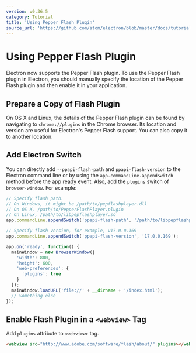 ```yaml
---
version: v0.36.5
category: Tutorial
title: 'Using Pepper Flash Plugin'
source_url: 'https://github.com/atom/electron/blob/master/docs/tutorial/using-pepper-flash-plugin.md'
---
```


# Using Pepper Flash Plugin

Electron now supports the Pepper Flash plugin. To use the Pepper Flash plugin in
Electron, you should manually specify the location of the Pepper Flash plugin
and then enable it in your application.

## Prepare a Copy of Flash Plugin

On OS X and Linux, the details of the Pepper Flash plugin can be found by
navigating to `chrome://plugins` in the Chrome browser. Its location and version
are useful for Electron's Pepper Flash support. You can also copy it to another
location.

## Add Electron Switch

You can directly add `--ppapi-flash-path` and `ppapi-flash-version` to the
Electron command line or by using the `app.commandLine.appendSwitch` method
before the app ready event. Also, add the `plugins` switch of `browser-window`.
For example:

```javascript
// Specify flash path.
// On Windows, it might be /path/to/pepflashplayer.dll
// On OS X, /path/to/PepperFlashPlayer.plugin
// On Linux, /path/to/libpepflashplayer.so
app.commandLine.appendSwitch('ppapi-flash-path', '/path/to/libpepflashplayer.so');

// Specify flash version, for example, v17.0.0.169
app.commandLine.appendSwitch('ppapi-flash-version', '17.0.0.169');

app.on('ready', function() {
  mainWindow = new BrowserWindow({
    'width': 800,
    'height': 600,
    'web-preferences': {
      'plugins': true
    }
  });
  mainWindow.loadURL('file://' + __dirname + '/index.html');
  // Something else
});
```

## Enable Flash Plugin in a `<webview>` Tag

Add `plugins` attribute to `<webview>` tag.

```html
<webview src="http://www.adobe.com/software/flash/about/" plugins></webview>
```
